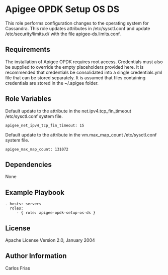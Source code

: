 Apigee OPDK Setup OS DS
=========

This role performs configuration changes to the operating system for Cassandra. This role updates attributes in 
/etc/sysctl.conf and update /etc/security/limits.d/ with the file apigee-ds.limits.conf.

Requirements
------------

The installation of Apigee OPDK requires root access. Credentials must also be supplied to override the empty placeholders
provided here. It is recommended that credentials be consolidated into a single credentials.yml file that can be stored 
separately. It is assumed that files containing credentials are stored in the ~/.apigee folder. 

Role Variables
--------------

Default update to the attribute in the net.ipv4.tcp_fin_timeout /etc/sysctl.conf system file. 

    apigee_net_ipv4_tcp_fin_timeout: 15
    
Default update to the attribute in the vm.max_map_count /etc/sysctl.conf system file. 
    
    apigee_max_map_count: 131072

Dependencies
------------

None

Example Playbook
----------------

    - hosts: servers
      roles:
         - { role: apigee-opdk-setup-os-ds }

License
-------

Apache License Version 2.0, January 2004

Author Information
------------------

Carlos Frias
